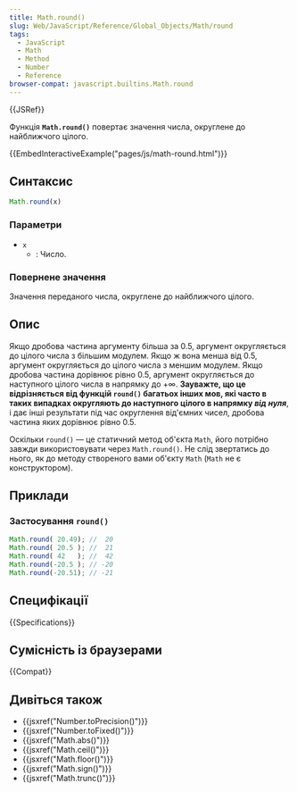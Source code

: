 ```yaml
---
title: Math.round()
slug: Web/JavaScript/Reference/Global_Objects/Math/round
tags:
  - JavaScript
  - Math
  - Method
  - Number
  - Reference
browser-compat: javascript.builtins.Math.round
---
```

{{JSRef}}

Функція **`Math.round()`** повертає значення числа, округлене до найближчого цілого.

{{EmbedInteractiveExample("pages/js/math-round.html")}}

## Синтаксис

```js
Math.round(x)
```

### Параметри

- `x`
  - : Число.

### Повернене значення

Значення переданого числа, округлене до найближчого цілого.

## Опис

Якщо дробова частина аргументу більша за 0.5, аргумент округляється до цілого числа з більшим модулем. Якщо ж вона менша від 0.5, аргумент округляється до цілого числа з меншим модулем. Якщо дробова частина дорівнює рівно 0.5, аргумент округляється до наступного цілого числа в напрямку до +∞. **Зауважте, що це відрізняється від функцій `round()` багатьох інших мов, які часто в таких випадках округляють до наступного цілого в напрямку _від нуля_**, і дає інші результати під час округлення від'ємних чисел, дробова частина яких дорівнює рівно 0.5.

Оскільки `round()` — це статичний метод об'єкта `Math`, його потрібно завжди використовувати через `Math.round()`. Не слід звертатись до нього, як до методу створеного вами об'єкту `Math` (`Math` не є конструктором).

## Приклади

### Застосування `round()`

```js
Math.round( 20.49); //  20
Math.round( 20.5 ); //  21
Math.round( 42   ); //  42
Math.round(-20.5 ); // -20
Math.round(-20.51); // -21
```

## Специфікації

{{Specifications}}

## Сумісність із браузерами

{{Compat}}

## Дивіться також

- {{jsxref("Number.toPrecision()")}}
- {{jsxref("Number.toFixed()")}}
- {{jsxref("Math.abs()")}}
- {{jsxref("Math.ceil()")}}
- {{jsxref("Math.floor()")}}
- {{jsxref("Math.sign()")}}
- {{jsxref("Math.trunc()")}}
